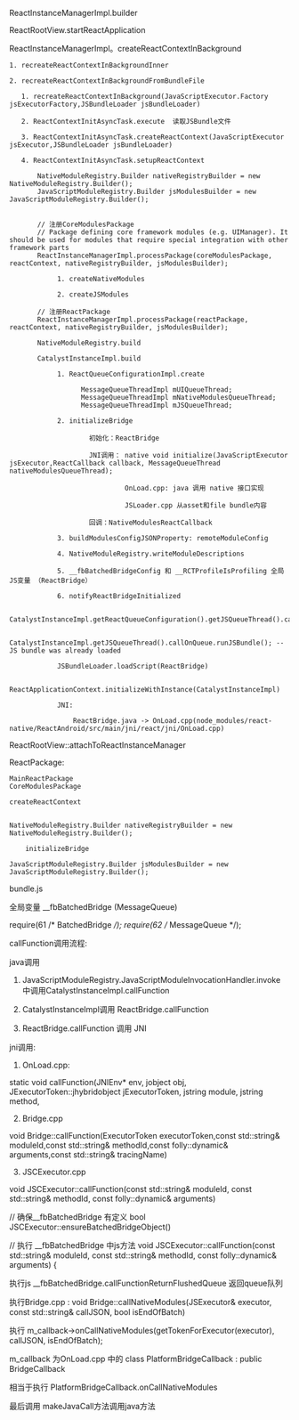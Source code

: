 
ReactInstanceManagerImpl.builder

ReactRootView.startReactApplication

ReactInstanceManagerImpl。createReactContextInBackground

    1. recreateReactContextInBackgroundInner

    2. recreateReactContextInBackgroundFromBundleFile

       1. recreateReactContextInBackground(JavaScriptExecutor.Factory jsExecutorFactory,JSBundleLoader jsBundleLoader)

       2. ReactContextInitAsyncTask.execute  读取JSBundle文件

       3. ReactContextInitAsyncTask.createReactContext(JavaScriptExecutor jsExecutor,JSBundleLoader jsBundleLoader)

       4. ReactContextInitAsyncTask.setupReactContext

           NativeModuleRegistry.Builder nativeRegistryBuilder = new NativeModuleRegistry.Builder();
           JavaScriptModuleRegistry.Builder jsModulesBuilder = new JavaScriptModuleRegistry.Builder();


           // 注册CoreModulesPackage
           // Package defining core framework modules (e.g. UIManager). It should be used for modules that require special integration with other framework parts
           ReactInstanceManagerImpl.processPackage(coreModulesPackage, reactContext, nativeRegistryBuilder, jsModulesBuilder);

                1. createNativeModules

                2. createJSModules

           // 注册ReactPackage
           ReactInstanceManagerImpl.processPackage(reactPackage, reactContext, nativeRegistryBuilder, jsModulesBuilder);

           NativeModuleRegistry.build

           CatalystInstanceImpl.build

                1. ReactQueueConfigurationImpl.create

                      MessageQueueThreadImpl mUIQueueThread;
                      MessageQueueThreadImpl mNativeModulesQueueThread;
                      MessageQueueThreadImpl mJSQueueThread;

                2. initializeBridge

                        初始化：ReactBridge

                        JNI调用： native void initialize(JavaScriptExecutor jsExecutor,ReactCallback callback, MessageQueueThread nativeModulesQueueThread);

                                 OnLoad.cpp: java 调用 native 接口实现

                                 JSLoader.cpp 从asset和file bundle内容

                        回调：NativeModulesReactCallback

                3. buildModulesConfigJSONProperty: remoteModuleConfig

                4. NativeModuleRegistry.writeModuleDescriptions

                5. __fbBatchedBridgeConfig 和 __RCTProfileIsProfiling 全局JS变量 （ReactBridge）

                6. notifyReactBridgeInitialized

           CatalystInstanceImpl.getReactQueueConfiguration().getJSQueueThread().callOnQueue

           CatalystInstanceImpl.getJSQueueThread().callOnQueue.runJSBundle(); --JS bundle was already loaded

                JSBundleLoader.loadScript(ReactBridge)

                ReactApplicationContext.initializeWithInstance(CatalystInstanceImpl)

                JNI:

                    ReactBridge.java -> OnLoad.cpp(node_modules/react-native/ReactAndroid/src/main/jni/react/jni/OnLoad.cpp)

ReactRootView::attachToReactInstanceManager



ReactPackage:

    MainReactPackage
    CoreModulesPackage

    createReactContext


    NativeModuleRegistry.Builder nativeRegistryBuilder = new NativeModuleRegistry.Builder();

        initializeBridge

    JavaScriptModuleRegistry.Builder jsModulesBuilder = new JavaScriptModuleRegistry.Builder();




bundle.js

全局变量
__fbBatchedBridge (MessageQueue)

require(61 /* BatchedBridge */);
require(62 /* MessageQueue */);



callFunction调用流程:


java调用

1. JavaScriptModuleRegistry.JavaScriptModuleInvocationHandler.invoke 中调用CatalystInstanceImpl.callFunction

2. CatalystInstanceImpl调用 ReactBridge.callFunction

3. ReactBridge.callFunction 调用 JNI


jni调用:

1. OnLoad.cpp:

static void callFunction(JNIEnv* env, jobject obj, JExecutorToken::jhybridobject jExecutorToken, jstring module, jstring method,


2. Bridge.cpp

void Bridge::callFunction(ExecutorToken executorToken,const std::string& moduleId,const std::string& methodId,const folly::dynamic& arguments,const std::string& tracingName) 


3. JSCExecutor.cpp 

void JSCExecutor::callFunction(const std::string& moduleId, const std::string& methodId, const folly::dynamic& arguments) 


// 确保__fbBatchedBridge 有定义
bool JSCExecutor::ensureBatchedBridgeObject() 

// 执行 __fbBatchedBridge 中js方法
void JSCExecutor::callFunction(const std::string& moduleId, const std::string& methodId, const folly::dynamic& arguments) {

执行js  __fbBatchedBridge.callFunctionReturnFlushedQueue 返回queue队列

执行Bridge.cpp : void Bridge::callNativeModules(JSExecutor& executor, const std::string& callJSON, bool isEndOfBatch) 

执行 m_callback->onCallNativeModules(getTokenForExecutor(executor), callJSON, isEndOfBatch);

m_callback 为OnLoad.cpp 中的 class PlatformBridgeCallback : public BridgeCallback 

相当于执行 PlatformBridgeCallback.onCallNativeModules

最后调用 makeJavaCall方法调用java方法

